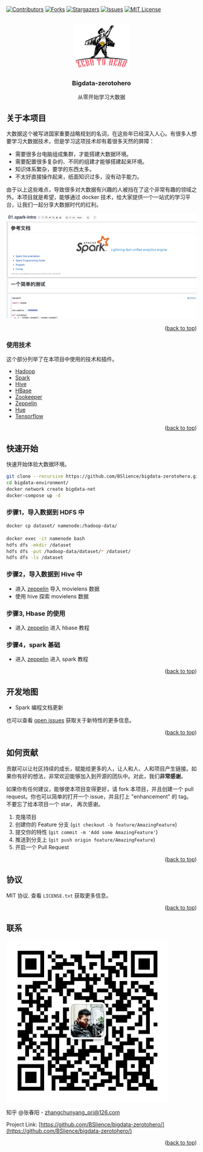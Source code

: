 <div id="top"></div>


<!-- PROJECT SHIELDS -->
<!--
*** I'm using markdown "reference style" links for readability.
*** Reference links are enclosed in brackets [ ] instead of parentheses ( ).
*** See the bottom of this document for the declaration of the reference variables
*** for contributors-url, forks-url, etc. This is an optional, concise syntax you may use.
*** https://www.markdownguide.org/basic-syntax/#reference-style-links
-->
[![Contributors][contributors-shield]][contributors-url]
[![Forks][forks-shield]][forks-url]
[![Stargazers][stars-shield]][stars-url]
[![Issues][issues-shield]][issues-url]
[![MIT License][license-shield]][license-url]



<!-- PROJECT LOGO -->
<br />
<div align="center">
  <a href="https://github.com/BSlience/bigdata-zerotohero">
    <img src="images/logo.png" alt="Logo" width="150" height="120">
  </a>

  <h3 align="center">Bigdata-zerotohero</h3>

  <p align="center">
    从零开始学习大数据
    <!-- <br />
    <a href="https://github.com/othneildrew/Best-README-Template"><strong>查看文档 »</strong></a>
    <br />
    <br />
    <a href="https://github.com/othneildrew/Best-README-Template">查看例子</a>
    ·
    <a href="https://github.com/othneildrew/Best-README-Template/issues">反馈 Bug</a>
    ·
    <a href="https://github.com/othneildrew/Best-README-Template/issues">提交 Pull Request</a> -->
  </p>
</div>



<!-- TABLE OF CONTENTS -->
<!-- <details>
  <summary>Table of Contents</summary>
  <ol>
    <li>
      <a href="#about-the-project">About The Project</a>
      <ul>
        <li><a href="#built-with">Built With</a></li>
      </ul>
    </li>
    <li>
      <a href="#getting-started">Getting Started</a>
      <ul>
        <li><a href="#prerequisites">Prerequisites</a></li>
        <li><a href="#installation">Installation</a></li>
      </ul>
    </li>
    <li><a href="#usage">Usage</a></li>
    <li><a href="#roadmap">Roadmap</a></li>
    <li><a href="#contributing">Contributing</a></li>
    <li><a href="#license">License</a></li>
    <li><a href="#contact">Contact</a></li>
    <li><a href="#acknowledgments">Acknowledgments</a></li>
  </ol>
</details> -->



<!-- ABOUT THE PROJECT -->
## 关于本项目

大数据这个被写进国家重要战略规划的名词，在这些年已经深入人心。有很多人想要学习大数据技术，但是学习这项技术却有着很多天然的屏障：

* 需要很多台电脑组成集群，才能搭建大数据环境。
* 需要配置很多复杂的、不同的组建才能够搭建起来环境。
* 知识体系繁杂，要学的东西太多。
* 不太好直接操作起来，纸面知识过多，没有动手能力。

由于以上这些难点，导致很多对大数据有兴趣的人被挡在了这个非常有趣的领域之外。本项目就是希望，能够通过 docker 技术，给大家提供一个一站式的学习平台，让我们一起分享大数据时代的红利。

[![Product Name Screen Shot][product-screenshot]](https://github.com/BSlience/bigdata-zerotohero)

<p align="right">(<a href="#top">back to top</a>)</p>



### 使用技术

这个部分列举了在本项目中使用的技术和插件。

* [Hadoop](https://hadoop.apache.org/)
* [Spark](https://spark.apache.org/)
* [Hive](https://hive.apache.org/)
* [HBase](https://hbase.apache.org/)
* [Zookeeper](https://zookeeper.apache.org/)
* [Zeppelin](https://zeppelin.apache.org/)
* [Hue](https://docs.gethue.com/quickstart/)
* [Tensorflow](https://www.tensorflow.org/)

<p align="right">(<a href="#top">back to top</a>)</p>

<!-- GETTING STARTED -->
## 快速开始

快速开始体验大数据环境。

```bash
git clone --recursive https://github.com/BSlience/bigdata-zerotohero.git
cd bigdata-environment/
docker network create bigdata-net
docker-compose up -d
```

### 步骤1，导入数据到 HDFS 中
```bash
docker cp dataset/ namenode:/hadoop-data/ 

docker exec -it namenode bash
hdfs dfs -mkdir /dataset
hdfs dfs -put /hadoop-data/dataset/* /dataset/
hdfs dfs -ls /dataset
```

### 步骤2，导入数据到 Hive 中 
- 进入 [zeppelin](http://localhost:8085/) 导入 movielens 数据
- 使用 hive 探索 movielens 数据

### 步骤3, Hbase 的使用
- 进入 [zeppelin](http://localhost:8085/) 进入 hbase 教程

### 步骤4，spark 基础
- 进入 [zeppelin](http://localhost:8085/) 进入 spark 教程


<p align="right">(<a href="#top">back to top</a>)</p>


<!-- USAGE EXAMPLES -->
<!-- ## 如何使用

Use this space to show useful examples of how a project can be used. Additional screenshots, code examples and demos work well in this space. You may also link to more resources.

_For more examples, please refer to the [Documentation](https://example.com)_

<p align="right">(<a href="#top">back to top</a>)</p> -->



<!-- ROADMAP -->
## 开发地图

- Spark 编程文档更新

也可以查看 [open issues](https://github.com/BSlience/bigdata-zerotohero/issues) 获取关于新特性的更多信息。

<p align="right">(<a href="#top">back to top</a>)</p>


<!-- CONTRIBUTING -->
## 如何贡献

贡献可以让社区持续的成长，赋能给更多的人，让人和人、人和项目产生链接。如果你有好的想法，非常欢迎能够加入到开源的团队中。对此，我们**非常感谢**。

如果你有任何建议，能够使本项目变得更好，请 fork 本项目，并且创建一个 pull request。你也可以简单的打开一个 issue，并且打上 "enhancement" 的 tag。不要忘了给本项目一个 star， 再次感谢。

1. 克隆项目
2. 创建你的 Feature 分支 (`git checkout -b feature/AmazingFeature`)
3. 提交你的特性 (`git commit -m 'Add some AmazingFeature'`)
4. 推送到分支上 (`git push origin feature/AmazingFeature`)
5. 开启一个 Pull Request

<p align="right">(<a href="#top">back to top</a>)</p>



<!-- LICENSE -->
## 协议

MIT 协议. 查看 `LICENSE.txt` 获取更多信息。

<p align="right">(<a href="#top">back to top</a>)</p>


<!-- CONTACT -->
## 联系

![](images/wechat.jpg)

知乎 @张春阳 - zhangchunyang_pri@126.com

Project Link: [https://github.com/BSlience/bigdata-zerotohero/](https://github.com/BSlience/bigdata-zerotohero/)

<p align="right">(<a href="#top">back to top</a>)</p>



<!-- ACKNOWLEDGMENTS -->
<!-- ## 你可能会感兴趣

Use this space to list resources you find helpful and would like to give credit to. I've included a few of my favorites to kick things off!

* [Choose an Open Source License](https://choosealicense.com)
* [GitHub Emoji Cheat Sheet](https://www.webpagefx.com/tools/emoji-cheat-sheet)
* [Malven's Flexbox Cheatsheet](https://flexbox.malven.co/)
* [Malven's Grid Cheatsheet](https://grid.malven.co/)
* [Img Shields](https://shields.io)
* [GitHub Pages](https://pages.github.com)
* [Font Awesome](https://fontawesome.com)
* [React Icons](https://react-icons.github.io/react-icons/search)

<p align="right">(<a href="#top">back to top</a>)</p> -->



<!-- MARKDOWN LINKS & IMAGES -->
<!-- https://www.markdownguide.org/basic-syntax/#reference-style-links -->
[contributors-shield]: https://img.shields.io/github/contributors/BSlience/bigdata-zerotohero.svg?style=for-the-badge
[contributors-url]: https://github.com/BSlience/bigdata-zerotohero/graphs/contributors
[forks-shield]: https://img.shields.io/github/forks/BSlience/bigdata-zerotohero.svg?style=for-the-badge
[forks-url]: https://github.com/BSlience/bigdata-zerotohero/network/members
[stars-shield]: https://img.shields.io/github/stars/BSlience/bigdata-zerotohero.svg?style=for-the-badge
[stars-url]: https://github.com/BSlience/bigdata-zerotohero/stargazers
[issues-shield]: https://img.shields.io/github/issues/BSlience/bigdata-zerotohero.svg?style=for-the-badge
[issues-url]: https://github.com/BSlience/bigdata-zerotohero/issues
[license-shield]: https://img.shields.io/github/license/BSlience/bigdata-zerotohero.svg?style=for-the-badge
[license-url]: https://github.com/BSlience/bigdata-zerotohero/blob/master/LICENSE.txt
[product-screenshot]: images/product.jpg






